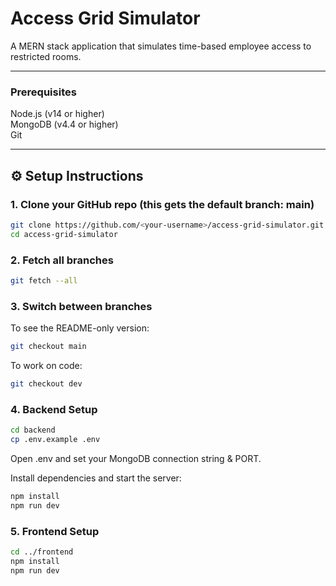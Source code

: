 # Access Grid Simulator

A MERN stack application that simulates time-based employee access to restricted rooms. 

---
### Prerequisites

Node.js (v14 or higher) \
MongoDB (v4.4 or higher) \
Git 

---

## ⚙️ Setup Instructions

### 1. Clone your GitHub repo (this gets the default branch: main)
```bash
git clone https://github.com/<your-username>/access-grid-simulator.git
cd access-grid-simulator
```
### 2. Fetch all branches
```bash
git fetch --all
```
### 3. Switch between branches

To see the README-only version:
```bash
git checkout main
```
To work on code:
```bash
git checkout dev
```
### 4. Backend Setup
```bash
cd backend
cp .env.example .env
```
Open .env and set your MongoDB connection string & PORT.

Install dependencies and start the server:
```bash
npm install
npm run dev
```
### 5. Frontend Setup
```bash
cd ../frontend
npm install
npm run dev
```
